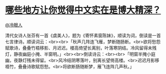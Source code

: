 
#  [哪些地方让你觉得中文实在是博大精深？](https://zhihu.com/questions/36854024)



[@冷眼人](https://zhihu.com/people/5d8970a498f98ac0f8bf333908500bc2)

清代女诗人张芬有一首《虞美人》，题为《寄怀素窗陈妹》，顺读为词，倒读是一首七言律诗。顺读词云：&lt;br&gt;&lt;br&gt;「秋声几阵连飞雁，梦断随肠断。&lt;br&gt;欲将愁怨赋歌诗，叠叠竹梧移影、月迟迟。楼高倚望长离别，叶落寒阴结。冷风留得未残灯，静夜幽庭小掩、半窗明。」&lt;br&gt;&lt;br&gt;倒读诗云：&lt;br&gt;&lt;br&gt;「明窗半掩小庭幽，夜静灯残未得留。&lt;br&gt;风冷结阴寒落叶，别离长望倚高楼。&lt;br&gt;迟迟月影移梧竹，叠叠诗歌赋怨愁。&lt;br&gt;将欲断肠随断梦，雁飞连阵几声秋。」